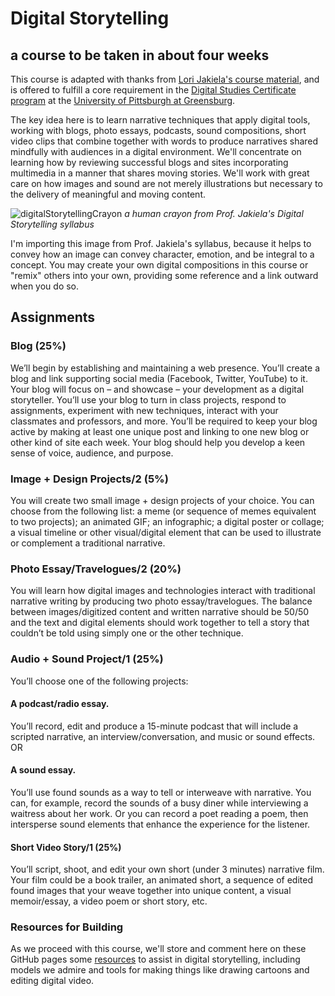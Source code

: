 # Digital Storytelling
## a course to be taken in about four weeks

This course is adapted with thanks from [Lori Jakiela's course material](https://upgstories.wordpress.com/2015/01/05/welcome-to-digital-storytelling-1-syllabus-and-course-details/), and is offered to fulfill a core requirement in the [Digital Studies Certificate program](http://greensburg.pitt.edu/academics/info/digital-studies) at the [University of Pittsburgh at Greensburg](http://www.greensburg.pitt.edu/).

The key idea here is to learn narrative techniques that apply digital tools, working with blogs, photo essays, podcasts, sound compositions, short video clips that combine together with words to produce narratives shared mindfully with audiences in a digital environment. We'll concentrate on learning how by reviewing successful blogs and sites incorporating multimedia in a manner that shares moving stories. We'll work with great care on how images and sound are not merely illustrations but necessary to the delivery of meaningful and moving content.  


![digitalStorytellingCrayon](https://upgstories.files.wordpress.com/2015/01/menace-3.png)
*a human crayon from Prof. Jakiela's Digital Storytelling syllabus*

I'm importing this image from Prof. Jakiela's syllabus, because it helps to convey how an image can convey character, emotion, and be integral to a concept. You may create your own digital compositions in this course or "remix" others into your own, providing some reference and a link outward when you do so. 

## Assignments

### Blog (25%) 
We’ll begin by establishing and maintaining a web presence. You’ll create a blog and link supporting social media (Facebook, Twitter, YouTube) to it. Your blog will focus on – and showcase – your development as a digital storyteller. You’ll use your blog to turn in class projects, respond to assignments, experiment with new techniques, interact with your classmates and professors, and more. You’ll be required to keep your blog active by making at least one unique post and linking to one new blog or other kind of site each week. Your blog should help you develop a keen sense of voice, audience, and purpose.

### Image + Design Projects/2 (5%) 
You will create two small image + design projects of your choice. You can choose from the following list: a meme (or sequence of memes equivalent to two projects); an animated GIF; an infographic; a digital poster or collage; a visual timeline or other visual/digital element that can be used to illustrate or complement a traditional narrative.

### Photo Essay/Travelogues/2 (20%) 
You will learn how digital images and technologies interact with traditional narrative writing by producing two photo essay/travelogues. The balance between images/digitized content and written narrative should be 50/50 and the text and digital elements should work together to tell a story that couldn’t be told using simply one or the other technique.

### Audio + Sound Project/1 (25%)  
You’ll choose one of the following projects:

#### A podcast/radio essay. 
You’ll record, edit and produce a 15-minute podcast that will include a scripted narrative, an interview/conversation, and music or sound effects.
OR

#### A sound essay. 
You’ll use found sounds as a way to tell or interweave with narrative. You can, for example, record the sounds of a busy diner while interviewing a waitress about her work. Or you can record a poet reading a poem, then intersperse sound elements that enhance the experience for the listener.

#### Short Video Story/1 (25%)

You’ll script, shoot, and edit your own short (under 3 minutes) narrative film. Your film could be a book trailer, an animated short, a sequence of edited found images that your weave together into unique content, a visual memoir/essay, a video poem or short story, etc.

### Resources for Building
As we proceed with this course, we'll store and comment here on these GitHub pages some [resources](resources.md) to assist in digital storytelling, including models we admire and tools for making things like drawing cartoons and editing digital video. 
